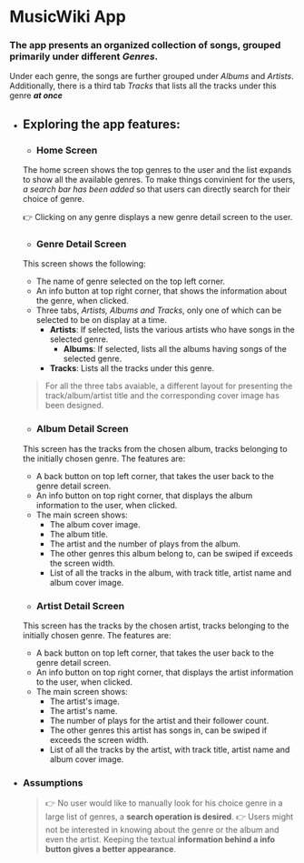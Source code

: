 # MusicWiki App
### The app presents an **organized collection of songs**, grouped primarily under different *Genres*. 
Under each genre, the songs are further grouped under *Albums* and *Artists*. Additionally, there 
is a third tab *Tracks* that lists all the tracks under this genre ***at once***

- ## Exploring the app features:

    - ### Home Screen
	The home screen shows the top genres to the user and the list expands to show all the available genres.
	To make things convinient for the users, *a _search bar_ has been added* so that users can directly search
	for their choice of genre.
	
	:point_right: Clicking on any genre displays a new genre detail screen to the user.
    
    - ### Genre Detail Screen
	 This screen shows the following:
	 - The name of genre selected on the top left corner.
	 - An info button at top right corner, that shows the information about the genre, when clicked.
	 - Three tabs, *Artists, Albums and Tracks*, only one of which can be selected to be on display at a time.
	   - **Artists**: If selected, lists the various artists who have songs in the selected genre.
           - **Albums**: If selected, lists all the albums having songs of the selected genre.
	   - **Tracks**: Lists all the tracks under this genre.
	 > For all the three tabs avaiable, a different layout for presenting the track/album/artist title and the corresponding cover image has been designed.
    - ### Album Detail Screen
	This screen has the tracks from the chosen album, tracks belonging to the initially chosen genre. The features are:
	- A back button on top left corner, that takes the user back to the genre detail screen.
	- An info button on top right corner, that displays the album information to the user, when clicked.
	- The main screen shows:
	  - The album cover image.
	  - The album title.
	  - The artist and the number of plays from the album.
	  - The other genres this album belong to, can be swiped if exceeds the screen width.
	  - List of all the tracks in the album, with track title, artist name and album cover image.
    - ### Artist Detail Screen
	This screen has the tracks by the chosen artist, tracks belonging to the initially chosen genre. The features are:
	- A back button on top left corner, that takes the user back to the genre detail screen.
	- An info button on top right corner, that displays the artist information to the user, when clicked.
	- The main screen shows:
	  - The artist's image.
	  - The artist's name.
	  - The number of plays for the artist and their follower count.
	  - The other genres this artist has songs in, can be swiped if exceeds the screen width.
	  - List of all the tracks by the artist, with track title, artist name and album cover image.

- ### Assumptions
   > :point_right: No user would like to manually look for his choice genre in a large list of genres,
		  a **search operation is desired**.
   > :point_right: Users might not be interested in knowing about the genre or the album and even the artist.
		  Keeping the textual **information behind a info button gives a better appearance**. 
